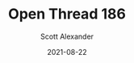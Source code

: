 ---
layout: podcast
title: "Open Thread 186"
author: Scott Alexander
description: https://astralcodexten.substack.com/p/open-thread-186
date: 2021-08-22
length: 90147
duration: 22
guid: open-thread-186
---